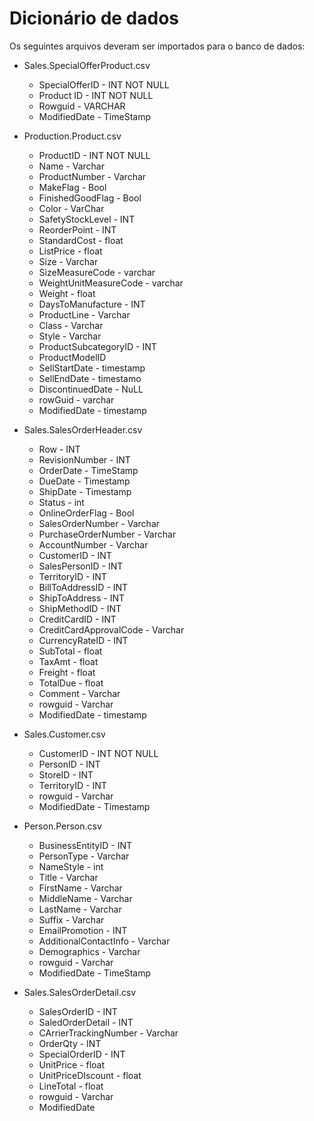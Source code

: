 # Dicionário de dados

Os seguintes arquivos deveram ser importados para o banco de dados:

- Sales.SpecialOfferProduct.csv
    - SpecialOfferID - INT NOT NULL
    - Product ID - INT NOT NULL
    - Rowguid - VARCHAR
    - ModifiedDate - TimeStamp


- Production.Product.csv
    - ProductID - INT NOT NULL
    - Name - Varchar
    - ProductNumber - Varchar
    - MakeFlag - Bool
    - FinishedGoodFlag - Bool
    - Color - VarChar
    - SafetyStockLevel - INT
    - ReorderPoint - INT
    - StandardCost - float
    - ListPrice - float
    - Size - Varchar
    - SizeMeasureCode - varchar
    - WeightUnitMeasureCode - varchar
    - Weight - float
    - DaysToManufacture - INT
    - ProductLine - Varchar
    - Class - Varchar
    - Style - Varchar
    - ProductSubcategoryID - INT
    - ProductModelID
    - SellStartDate - timestamp
    - SellEndDate - timestamo
    - DiscontinuedDate - NuLL
    - rowGuid - varchar
    - ModifiedDate - timestamp

- Sales.SalesOrderHeader.csv
    - Row - INT
    - RevisionNumber - INT
    - OrderDate - TimeStamp
    - DueDate - Timestamp
    - ShipDate - Timestamp
    - Status - int
    - OnlineOrderFlag - Bool
    - SalesOrderNumber - Varchar
    - PurchaseOrderNumber - Varchar
    - AccountNumber - Varchar
    - CustomerID - INT
    - SalesPersonID - INT
    - TerritoryID - INT
    - BillToAddressID - INT
    - ShipToAddress - INT
    - ShipMethodID - INT
    - CreditCardID - INT
    - CreditCardApprovalCode - Varchar
    - CurrencyRateID - INT
    - SubTotal - float
    - TaxAmt - float
    - Freight - float
    - TotalDue - float
    - Comment - Varchar
    - rowguid - Varchar
    - ModifiedDate - timestamp

- Sales.Customer.csv
    - CustomerID - INT NOT NULL
    - PersonID - INT
    - StoreID - INT
    - TerritoryID - INT
    - rowguid - Varchar
    - ModifiedDate - Timestamp

- Person.Person.csv
    - BusinessEntityID - INT
    - PersonType - Varchar
    - NameStyle - int
    - Title - Varchar
    - FirstName - Varchar
    - MiddleName - Varchar
    - LastName - Varchar
    - Suffix - Varchar
    - EmailPromotion - INT
    - AdditionalContactInfo - Varchar
    - Demographics - Varchar
    - rowguid - Varchar
    - ModifiedDate - TimeStamp

- Sales.SalesOrderDetail.csv
    - SalesOrderID - INT
    - SaledOrderDetail - INT
    - CArrierTrackingNumber - Varchar
    - OrderQty - INT
    - SpecialOrderID - INT
    - UnitPrice - float
    - UnitPriceDIscount - float
    - LineTotal - float
    - rowguid - Varchar
    - ModifiedDate